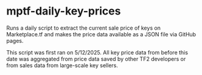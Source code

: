 # mptf-daily-key-prices
Runs a daily script to extract the current sale price of keys on Marketplace.tf and makes the price data available as a JSON file via GitHub pages.

This script was first ran on 5/12/2025. All key price data from before this date was aggregated from price data saved by other TF2 developers or from sales data from large-scale key sellers.